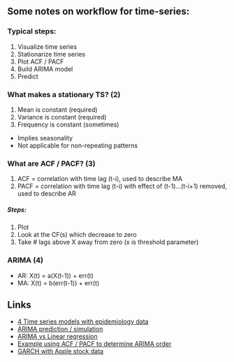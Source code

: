## Some notes on workflow for time-series:

### Typical steps:
1) Visualize time series
2) Stationarize time series
3) Plot ACF / PACF
4) Build ARIMA model
5) Predict

### What makes a stationary TS? (2)
1) Mean is constant (required)
2) Variance is constant (required)
3) Frequency is constant (sometimes)
  - Implies seasonality
  - Not applicable for non-repeating patterns
  
### What are ACF / PACF? (3)
1) ACF = correlation with time lag (t-i), used to describe MA
2) PACF = correlation with time lag (t-i) with effect of (t-1)...(t-i+1) removed, used to describe AR

##### Steps:
1) Plot
2) Look at the CF(s) which decrease to zero
3) Take # lags above X away from zero (x is threshold parameter)

### ARIMA (4)
- AR: X(t) = a(X(t-1)) + err(t)
- MA: X(t) = b(err(t-1)) + err(t)

## Links
* [4 Time series models with epidemiology data](https://www.ncbi.nlm.nih.gov/pmc/articles/PMC3914930/)
* [ARIMA prediction / simulation](https://stats.stackexchange.com/questions/132635/arima-equation-interpretation)
* [ARIMA vs Linear regression](https://stats.stackexchange.com/questions/188821/what-is-are-the-mechanical-difference-between-multiple-linear-regression-with)
* [Example using ACF / PACF to determine ARIMA order](https://www.economicsnetwork.ac.uk/showcase/cook_arima)
* [GARCH with Apple stock data](https://rstudio-pubs-static.s3.amazonaws.com/258811_b43d4c7bb2c74851b5b95f29a09c5b30.html)
